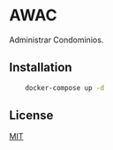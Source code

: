 # AWAC

Administrar Condominios.

## Installation

```bash
    docker-compose up -d
```

## License
[MIT](https://choosealicense.com/licenses/mit/)